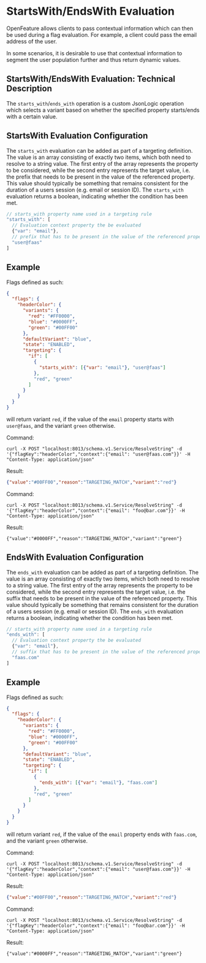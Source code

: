 # StartsWith/EndsWith Evaluation

OpenFeature allows clients to pass contextual information which can then be used during a flag evaluation. For example, a client could pass the email address of the user.

In some scenarios, it is desirable to use that contextual information to segment the user population further and thus return dynamic values.

## StartsWith/EndsWith Evaluation: Technical Description

The `starts_with`/`ends_with` operation is a custom JsonLogic operation which selects a variant based on
whether the specified property starts/ends with a certain value.

## StartsWith Evaluation Configuration

The `starts_with` evaluation can be added as part of a targeting definition.
The value is an array consisting of exactly two items, which both need to resolve to a string value.
The first entry of the array represents the property to be considered, while the second entry represents
the target value, i.e. the prefix that needs to be present in the value of the referenced property.
This value should typically be something that remains consistent for the duration of a users session (e.g. email or session ID).
The `starts_with` evaluation returns a boolean, indicating whether the condition has been met.

```js
// starts_with property name used in a targeting rule
"starts_with": [
  // Evaluation context property the be evaluated
  {"var": "email"},
  // prefix that has to be present in the value of the referenced property  
  "user@faas"
]
```

## Example

Flags defined as such:

```json
{
  "flags": {
    "headerColor": {
      "variants": {
        "red": "#FF0000",
        "blue": "#0000FF",
        "green": "#00FF00"
      },
      "defaultVariant": "blue",
      "state": "ENABLED",
      "targeting": {
        "if": [
          {
            "starts_with": [{"var": "email"}, "user@faas"]
          },
          "red", "green"
        ]
      }
    }
  }
}
```

will return variant `red`, if the value of the `email` property starts with `user@faas`, and the variant `green` otherwise. 

Command:

```shell
curl -X POST "localhost:8013/schema.v1.Service/ResolveString" -d '{"flagKey":"headerColor","context":{"email": "user@faas.com"}}' -H "Content-Type: application/json"
```

Result:

```json
{"value":"#00FF00","reason":"TARGETING_MATCH","variant":"red"}
```

Command:

```shell
curl -X POST "localhost:8013/schema.v1.Service/ResolveString" -d '{"flagKey":"headerColor","context":{"email": "foo@bar.com"}}' -H "Content-Type: application/json"
```

Result:

```shell
{"value":"#0000FF","reason":"TARGETING_MATCH","variant":"green"}
```

## EndsWith Evaluation Configuration

The `ends_with` evaluation can be added as part of a targeting definition.
The value is an array consisting of exactly two items, which both need to resolve to a string value.
The first entry of the array represents the property to be considered, while the second entry represents
the target value, i.e. the suffix that needs to be present in the value of the referenced property.
This value should typically be something that remains consistent for the duration of a users session (e.g. email or session ID).
The `ends_with` evaluation returns a boolean, indicating whether the condition has been met.

```js
// starts_with property name used in a targeting rule
"ends_with": [
  // Evaluation context property the be evaluated
  {"var": "email"},
  // suffix that has to be present in the value of the referenced property  
  "faas.com"
]
```

## Example

Flags defined as such:

```json
{
  "flags": {
    "headerColor": {
      "variants": {
        "red": "#FF0000",
        "blue": "#0000FF",
        "green": "#00FF00"
      },
      "defaultVariant": "blue",
      "state": "ENABLED",
      "targeting": {
        "if": [
          {
            "ends_with": [{"var": "email"}, "faas.com"]
          },
          "red", "green"
        ]
      }
    }
  }
}
```

will return variant `red`, if the value of the `email` property ends with `faas.com`, and the variant `green` otherwise.

Command:

```shell
curl -X POST "localhost:8013/schema.v1.Service/ResolveString" -d '{"flagKey":"headerColor","context":{"email": "user@faas.com"}}' -H "Content-Type: application/json"
```

Result:

```json
{"value":"#00FF00","reason":"TARGETING_MATCH","variant":"red"}
```

Command:

```shell
curl -X POST "localhost:8013/schema.v1.Service/ResolveString" -d '{"flagKey":"headerColor","context":{"email": "foo@bar.com"}}' -H "Content-Type: application/json"
```

Result:

```shell
{"value":"#0000FF","reason":"TARGETING_MATCH","variant":"green"}
```
